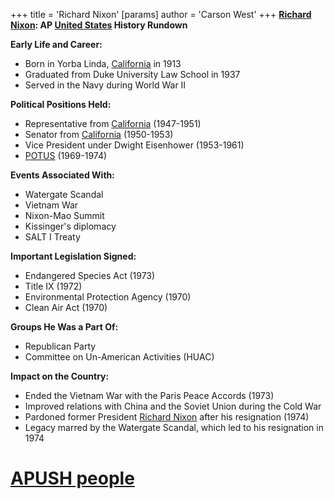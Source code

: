 +++
 title = 'Richard Nixon'
[params]
	author = 'Carson West'
+++
**[Richard Nixon](./../richard-nixon/): AP [United States](./../united-states/) History Rundown**

**Early Life and Career:**
* Born in Yorba Linda, [California](./../california/) in 1913
* Graduated from Duke University Law School in 1937
* Served in the Navy during World War II

**Political Positions Held:**
* Representative from [California](./../california/) (1947-1951)
* Senator from [California](./../california/) (1950-1953)
* Vice President under Dwight Eisenhower (1953-1961)
* [POTUS](./../potus/) (1969-1974)

**Events Associated With:**
* Watergate Scandal
* Vietnam War
* Nixon-Mao Summit
* Kissinger's diplomacy
* SALT I Treaty

**Important Legislation Signed:**
* Endangered Species Act (1973)
* Title IX (1972)
* Environmental Protection Agency (1970)
* Clean Air Act (1970)

**Groups He Was a Part Of:**
* Republican Party
* Committee on Un-American Activities (HUAC)

**Impact on the Country:**
* Ended the Vietnam War with the Paris Peace Accords (1973)
* Improved relations with China and the Soviet Union during the Cold War
* Pardoned former President [Richard Nixon](./../richard-nixon/) after his resignation (1974)
* Legacy marred by the Watergate Scandal, which led to his resignation in 1974
# [APUSH people](./../apush-people/)